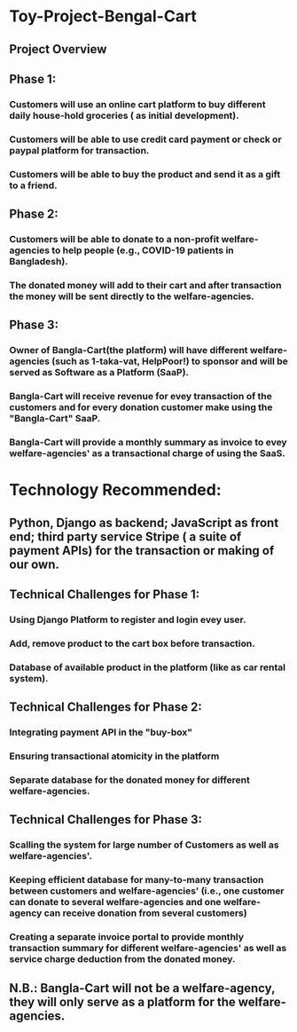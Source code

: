# Toy-Project-Bengal-Cart
## Project Overview

## Phase 1:

 ### Customers will use an online cart platform to buy different daily house-hold groceries ( as initial development).
 ### Customers will be able to use credit card payment or check or paypal platform for transaction.
 ### Customers will be able to buy the product and send it as a gift to a friend.

## Phase 2:

 ### Customers will be able to donate to a non-profit welfare-agencies to help people (e.g., COVID-19 patients in Bangladesh).
 ### The donated money will add to their cart and after transaction the money will be sent directly to the welfare-agencies.

## Phase 3:

 ### Owner of Bangla-Cart(the platform) will have different welfare-agencies (such as 1-taka-vat, HelpPoor!) to sponsor and will be served as Software as a Platform (SaaP).

 ### Bangla-Cart will receive revenue for evey transaction of the customers and for every donation customer make using the "Bangla-Cart" SaaP.

 ### Bangla-Cart will provide a monthly summary as invoice to evey  welfare-agencies' as a transactional charge of using the SaaS.

# Technology Recommended:

## Python, Django as backend; JavaScript as front end; third party service Stripe ( a suite of payment APIs) for the transaction or making of our own.

## Technical Challenges for Phase 1:

 ### Using Django Platform to register and login evey user.
 ### Add, remove product to the cart box before transaction.
 ### Database of available product in the platform (like as car rental system).

## Technical Challenges for Phase 2:

 ### Integrating payment API in the "buy-box"
 ### Ensuring transactional atomicity in the platform 
 ### Separate database for the donated money for different welfare-agencies.

## Technical Challenges for Phase 3:

 ### Scalling the system for large number of Customers as well as  welfare-agencies'.
 ### Keeping efficient database for many-to-many transaction between customers and  welfare-agencies' (i.e., one customer can donate to several welfare-agencies and one  welfare-agency can receive donation from several customers)
 ### Creating a separate invoice portal to provide monthly transaction summary for different  welfare-agencies' as well as service charge deduction from the donated money.

## N.B.: Bangla-Cart will not be a  welfare-agency, they will only serve as a platform for the  welfare-agencies.

